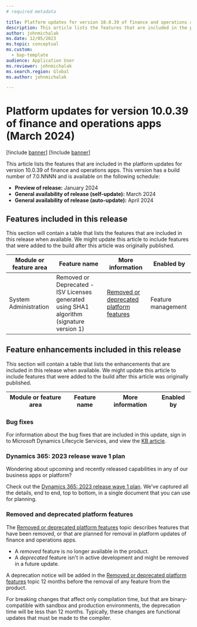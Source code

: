 ```yaml
---
# required metadata

title: Platform updates for version 10.0.39 of finance and operations apps (March 2024)
description: This article lists the features that are included in the platform updates for version 10.0.39 of finance and operations apps.
author: johnmichalak
ms.date: 12/05/2023
ms.topic: conceptual
ms.custom: 
  - bap-template
audience: Application User
ms.reviewer: johnmichalak
ms.search.region: Global
ms.author: johnmichalak

---
```

# Platform updates for version 10.0.39 of finance and operations apps (March 2024)

[!include [banner](../includes/banner.md)]
[!include [banner](../includes/preview-banner.md)]

This article lists the features that are included in the platform updates for version 10.0.39 of finance and operations apps. This version has a build number of 7.0.NNNN and is available on the following schedule:

- **Preview of release:** January 2024
- **General availability of release (self-update):** March 2024
- **General availability of release (auto-update):** April 2024

## Features included in this release

This section will contain a table that lists the features that are included in this release when available. We might update this article to include features that were added to the build after this article was originally published.

| Module or feature area | Feature name | More information | Enabled by |
|---|---|---|---|
| System Administration | Removed or Deprecated - ISV Licenses generated using SHA1 algorithm (signature version 1) | [Removed or deprecated platform features]([grid-capabilities.md](removed-deprecated-features-platform-updates.md#isv-licenses-generated-using-sha1-algorithm-signature-version-1)) | Feature management | 

## Feature enhancements included in this release

This section will contain a table that lists the enhancements that are included in this release when available. We might update this article to include features that were added to the build after this article was originally published.

| Module or feature area | Feature name | More information | Enabled by |
|---|---|---|---|

### Bug fixes

For information about the bug fixes that are included in this update, sign in to Microsoft Dynamics Lifecycle Services, and view the [KB article](https://fix.lcs.dynamics.com/Issue/Details?bugId=NNNNNN).

### Dynamics 365: 2023 release wave 1 plan

Wondering about upcoming and recently released capabilities in any of our business apps or platform?

Check out the [Dynamics 365: 2023 release wave 1 plan](/dynamics365/release-plan/2023wave1/). We've captured all the details, end to end, top to bottom, in a single document that you can use for planning.

### Removed and deprecated platform features

The [Removed or deprecated platform features](../../fin-ops/get-started/removed-deprecated-features-platform-updates.md) topic describes features that have been removed, or that are planned for removal in platform updates of finance and 
operations apps.

- A *removed* feature is no longer available in the product.
- A *deprecated* feature isn't in active development and might be removed in a future update.

A deprecation notice will be added in the [Removed or deprecated platform features](../../fin-ops/get-started/removed-deprecated-features-platform-updates.md) topic 12 months before the removal of any feature from the product.

For breaking changes that affect only compilation time, but that are binary-compatible with sandbox and production environments, the deprecation time will be less than 12 months. Typically, these changes are 
functional updates that must be made to the compiler.
